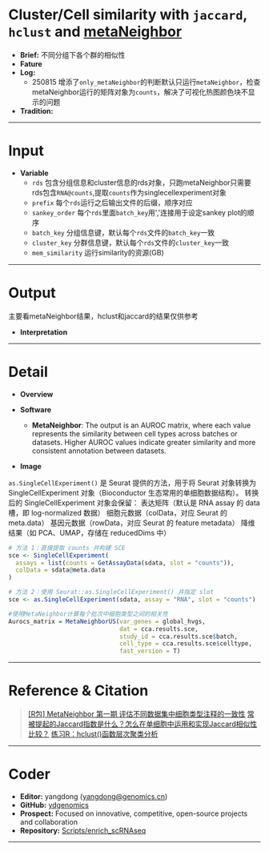 # Cluster/Cell similarity with `jaccard`, `hclust` and [metaNeighbor](https://github.com/maggiecrow/MetaNeighbor)
- **Brief:** 不同分组下各个群的相似性
- **Fature**
- **Log:**
  - 250815 增添了`only_metaNeighbor`的判断默认只运行`metaNeighbor`，检查metaNeighbor运行的矩阵对象为`counts`，解决了可视化热图颜色块不显示的问题
- **Tradition:**

---
# Input
- **Variable**
  - `rds` 包含分组信息和cluster信息的rds对象，只跑metaNeighbor只需要rds包含`RNA@counts`,提取`counts`作为singlecellexperiment对象
  - `prefix` 每个`rds`运行之后输出文件的后缀，顺序对应
  - `sankey_order` 每个`rds`里面`batch_key`用','连接用于设定sankey plot的顺序
  - `batch_key` 分组信息键，默认每个`rds`文件的`batch_key`一致
  - `cluster_key` 分群信息键，默认每个`rds`文件的`cluster_key`一致
  - `mem_similarity` 运行similarity的资源(GB)

---
# Output
主要看metaNeighbor结果，hclust和jaccard的结果仅供参考
- **Interpretation**

---
# Detail
- **Overview**

- **Software**
  - **MetaNeighbor**: The output is an AUROC matrix, where each value represents the similarity between cell types across batches or datasets. Higher AUROC values indicate greater similarity and more consistent annotation between datasets.

- **Image**

`as.SingleCellExperiment()` 是 Seurat 提供的方法，用于将 Seurat 对象转换为 SingleCellExperiment 对象（Bioconductor 生态常用的单细胞数据结构）。
转换后的 SingleCellExperiment 对象会保留：
  表达矩阵（默认是 RNA assay 的 data 槽，即 log-normalized 数据）
  细胞元数据（colData，对应 Seurat 的 meta.data）
  基因元数据（rowData，对应 Seurat 的 feature metadata）
  降维结果（如 PCA、UMAP，存储在 reducedDims 中）
```R
# 方法 1：直接提取 counts 并构建 SCE
sce <- SingleCellExperiment(
  assays = list(counts = GetAssayData(sdata, slot = "counts")),
  colData = sdata@meta.data
)

# 方法 2：使用 Seurat::as.SingleCellExperiment() 并指定 slot
sce <- as.SingleCellExperiment(sdata, assay = "RNA", slot = "counts")
```

```R
#使用MetaNeighbor计算每个批次中细胞类型之间的相关性
Aurocs_matrix = MetaNeighborUS(var_genes = global_hvgs, 
                               dat = cca.results.sce, 
                               study_id = cca.results.sce$batch, 
                               cell_type = cca.results.sce$celltype, 
                               fast_version = T)
```

---
# Reference & Citation
> [[R包] MetaNeighbor 第一期 评估不同数据集中细胞类型注释的一致性](https://mp.weixin.qq.com/s/cb9DWJm8zNc1J9wEUNTUVg)
> [常被提起的Jaccard指数是什么？怎么在单细胞中运用和实现Jaccard相似性比较？](https://mp.weixin.qq.com/s/-6iM2phNUh2Qo0wbN0Azpw)
> [练习R：hclust()函数层次聚类分析](https://mp.weixin.qq.com/s/-AvRPX7DG5fzyAVmv8wg7Q)


---
# Coder
- **Editor:** yangdong (yangdong@genomics.cn)
- **GitHub:** [ydgenomics](https://github.com/ydgenomics)
- **Prospect:** Focused on innovative, competitive, open-source projects and collaboration
- **Repository:** [Scripts/enrich_scRNAseq](https://github.com/ydgenomics/Scripts/tree/main/enrich_scRNAseq)
---
